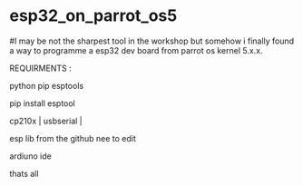 # esp32_on_parrot_os5

#I may be not the sharpest tool in the workshop but somehow i finally found a way to programme a esp32 dev board from parrot os kernel 5.x.x.

REQUIRMENTS :

python 
pip
esptools

pip install esptool

cp210x       |
usbserial    |

esp lib from the github nee to edit

ardiuno ide

thats all
